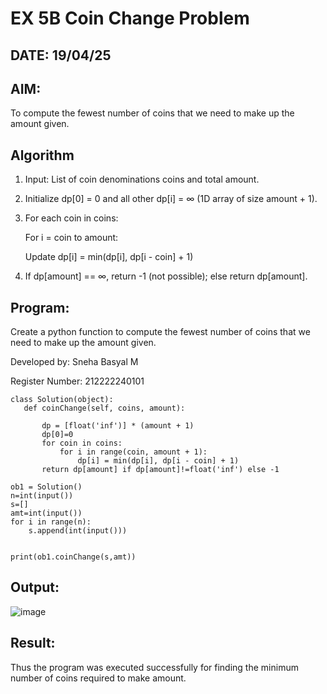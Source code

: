 # EX 5B Coin Change Problem
## DATE: 19/04/25

## AIM:
To compute the fewest number of coins that we need to make up the amount given.

## Algorithm
1. Input: List of coin denominations coins and total amount.

2. Initialize dp[0] = 0 and all other dp[i] = ∞ (1D array of size amount + 1).

3. For each coin in coins:

   For i = coin to amount:

   Update dp[i] = min(dp[i], dp[i - coin] + 1)

4. If dp[amount] == ∞, return -1 (not possible); else return dp[amount].


## Program:

Create a python function to compute the fewest number of coins that we need to make up the amount given.

Developed by: Sneha Basyal M

Register Number: 212222240101 

```
class Solution(object):
   def coinChange(self, coins, amount):
 
       dp = [float('inf')] * (amount + 1)
       dp[0]=0
       for coin in coins:
           for i in range(coin, amount + 1):
               dp[i] = min(dp[i], dp[i - coin] + 1)
       return dp[amount] if dp[amount]!=float('inf') else -1
      
ob1 = Solution()
n=int(input())
s=[]
amt=int(input())
for i in range(n):
    s.append(int(input()))


print(ob1.coinChange(s,amt))
```

## Output:
![image](https://github.com/user-attachments/assets/705d2654-607f-46d1-9f20-923316167037)


## Result:
Thus the program was executed successfully for finding the minimum number of coins required to make amount.
